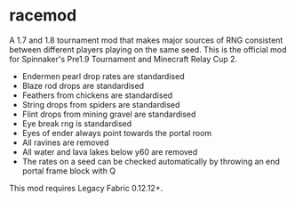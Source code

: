 # racemod
A 1.7 and 1.8 tournament mod that makes major sources of RNG consistent between different players playing on the same seed. This is the official mod for Spinnaker's Pre1.9 Tournament and Minecraft Relay Cup 2.

- Endermen pearl drop rates are standardised
- Blaze rod drops are standardised
- Feathers from chickens are standardised
- String drops from spiders are standardised
- Flint drops from mining gravel are standardised
- Eye break rng is standardised
- Eyes of ender always point towards the portal room
- All ravines are removed
- All water and lava lakes below y60 are removed
- The rates on a seed can be checked automatically by throwing an end portal frame block with Q

This mod requires Legacy Fabric 0.12.12+.
